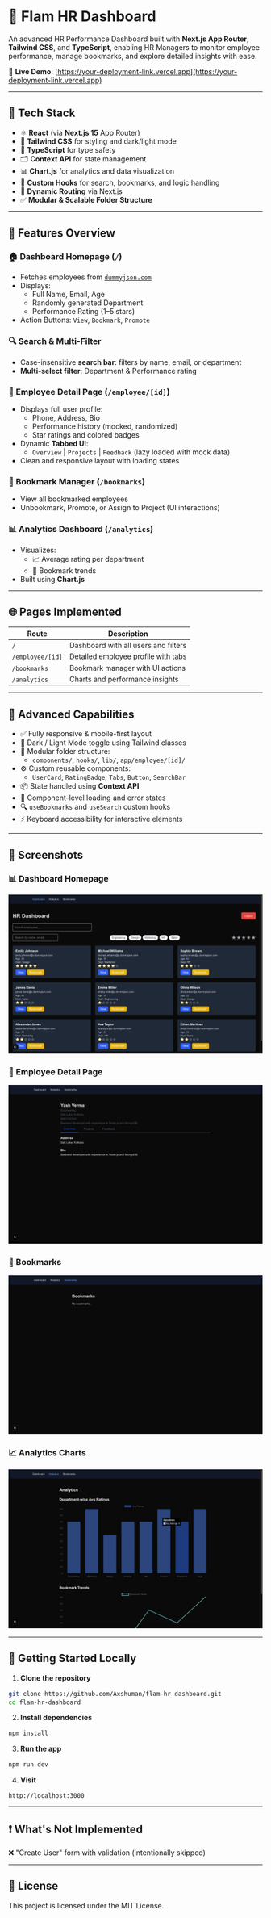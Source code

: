 # 💼 Flam HR Dashboard

An advanced HR Performance Dashboard built with **Next.js App Router**, **Tailwind CSS**, and **TypeScript**, enabling HR Managers to monitor employee performance, manage bookmarks, and explore detailed insights with ease.

🔗 **Live Demo**: [https://your-deployment-link.vercel.app](https://your-deployment-link.vercel.app)

---

## 🚀 Tech Stack

- ⚛️ **React** (via **Next.js 15** App Router)
- 🎨 **Tailwind CSS** for styling and dark/light mode
- 📜 **TypeScript** for type safety
- 🗂 **Context API** for state management
- 📊 **Chart.js** for analytics and data visualization
- 🧠 **Custom Hooks** for search, bookmarks, and logic handling
- 🔄 **Dynamic Routing** via Next.js
- ✅ **Modular & Scalable Folder Structure**

---

## 🧩 Features Overview

### 🏠 Dashboard Homepage (`/`)
- Fetches employees from [`dummyjson.com`](https://dummyjson.com/users?limit=20)
- Displays:
  - Full Name, Email, Age
  - Randomly generated Department
  - Performance Rating (1–5 stars)
- Action Buttons: `View`, `Bookmark`, `Promote`

### 🔍 Search & Multi-Filter
- Case-insensitive **search bar**: filters by name, email, or department
- **Multi-select filter**: Department & Performance rating

### 👤 Employee Detail Page (`/employee/[id]`)
- Displays full user profile:
  - Phone, Address, Bio
  - Performance history (mocked, randomized)
  - Star ratings and colored badges
- Dynamic **Tabbed UI**:
  - `Overview` | `Projects` | `Feedback` (lazy loaded with mock data)
- Clean and responsive layout with loading states

### 📌 Bookmark Manager (`/bookmarks`)
- View all bookmarked employees
- Unbookmark, Promote, or Assign to Project (UI interactions)

### 📊 Analytics Dashboard (`/analytics`)
- Visualizes:
  - 📈 Average rating per department
  - 🔖 Bookmark trends
- Built using **Chart.js**

---

## 🌐 Pages Implemented

| Route            | Description                              |
|------------------|------------------------------------------|
| `/`              | Dashboard with all users and filters     |
| `/employee/[id]` | Detailed employee profile with tabs      |
| `/bookmarks`     | Bookmark manager with UI actions         |
| `/analytics`     | Charts and performance insights          |

---

## 🧠 Advanced Capabilities

- ✅ Fully responsive & mobile-first layout
- 🌙 Dark / Light Mode toggle using Tailwind classes
- 🧩 Modular folder structure:
  - `components/`, `hooks/`, `lib/`, `app/employee/[id]/`
- ⚙️ Custom reusable components:
  - `UserCard`, `RatingBadge`, `Tabs`, `Button`, `SearchBar`
- 📦 State handled using **Context API**
- 🔁 Component-level loading and error states
- 🔍 `useBookmarks` and `useSearch` custom hooks
- ⚡ Keyboard accessibility for interactive elements

---

## 📸 Screenshots

### 📊 Dashboard Homepage  
![Dashboard Screenshot](public/screenshots/dashboard.png)

### 👤 Employee Detail Page  
![Employee Screenshot](public/screenshots/employee-detail.png)

### 📌 Bookmarks  
![Bookmarks Screenshot](public/screenshots/bookmarks.png)

### 📈 Analytics Charts  
![Analytics Screenshot](public/screenshots/analytics.png)

---

## 🧪 Getting Started Locally

1. **Clone the repository**
```bash
git clone https://github.com/Axshuman/flam-hr-dashboard.git
cd flam-hr-dashboard
```

2. **Install dependencies**
```bash
npm install
```

3. **Run the app**
```bash
npm run dev
```

4. **Visit**
```
http://localhost:3000
```

---

## ❗ What's Not Implemented

❌ "Create User" form with validation (intentionally skipped)

---

## 📄 License

This project is licensed under the MIT License.
